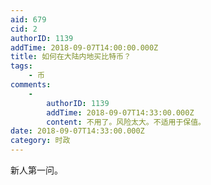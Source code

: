 ```yaml
---
aid: 679
cid: 2
authorID: 1139
addTime: 2018-09-07T14:00:00.000Z
title: 如何在大陆内地买比特币？
tags:
    - 币
comments:
    -
        authorID: 1139
        addTime: 2018-09-07T14:33:00.000Z
        content: 不用了。风险太大。不适用于保值。
date: 2018-09-07T14:33:00.000Z
category: 时政
---
```


新人第一问。
